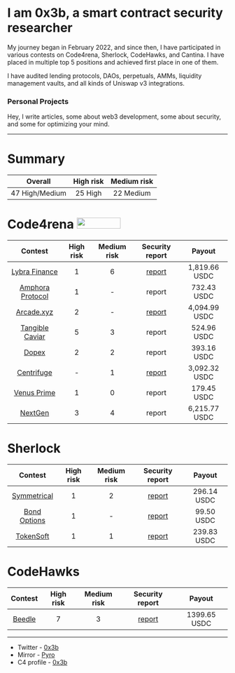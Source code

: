 # I am 0x3b, a smart contract security researcher

My journey began in February 2022, and since then, I have participated in various contests on Code4rena, Sherlock, CodeHawks, and Cantina. I have placed in multiple top 5 positions and achieved first place in one of them.

I have audited lending protocols, DAOs, perpetuals, AMMs, liquidity management vaults, and all kinds of Uniswap v3 integrations.

### Personal Projects
Hey, I write articles, some about web3 development, some about security, and some for optimizing your mind.

---

# Summary

| Overall | High risk |  Medium risk |  
|:--:|:--:|:--:|
| 47 High/Medium | 25 High | 22 Medium | 


# Code4rena <img src="https://code4rena.com/logos/c4-logo.svg" width=100 height=25>

| Contest | High risk | Medium risk | Security report  | Payout   |
|:--:|:--:|:--:|:--:|:--:|
| [Lybra Finance](https://code4rena.com/contests/2023-06-lybra-finance#top) | 1 | 6 | [report](https://github.com/0x3b33/portfolio/blob/master/c4/2023-06-lybra/report.md) | 1,819.66 USDC |
| [Amphora Protocol](https://code4rena.com/contests/2023-07-amphora-protocol#top) | 1 | - | report | 732.43 USDC|
| [Arcade.xyz](https://code4rena.com/contests/2023-07-arcadexyz#top) | 2 | - | [report](https://github.com/0x3b33/portfolio/blob/master/c4/2023-07-arcade/report.md)| 4,094.99 USDC |
| [Tangible Caviar](https://code4rena.com/contests/2023-08-tangible-caviar#top) | 5 | 3 | report | 524.96 USDC |
| [Dopex](https://code4rena.com/contests/2023-08-dopex#top) | 2 | 2 | report | 393.16 USDC|
| [Centrifuge](https://code4rena.com/contests/2023-09-centrifuge#top) | - | 1 | [report](https://github.com/0x3b33/portfolio/blob/master/c4/2023-09-centrifuge/report.md) | 3,092.32 USDC |
| [Venus Prime](https://code4rena.com/contests/2023-09-venus-prime#top) | 1 | 0 | report | 179.45 USDC |
| [NextGen](https://code4rena.com/audits/2023-10-nextgen#top) | 3 | 4 | report | 6,215.77 USDC |


# Sherlock

| Contest | High risk | Medium risk | Security report | Payout |
|:--:|:--:|:--:|:--:|:--:|
| [Symmetrical](https://audits.sherlock.xyz/contests/85)| 1 | 2 | [report](https://github.com/0x3b33/portfolio/tree/master/sherlock/2023-06-symmetrical/report.md) | 296.14 USDC | 
| [Bond Options](https://audits.sherlock.xyz/contests/99) | 1 | - | [report](https://github.com/0x3b33/portfolio/blob/master/sherlock/2023-06-bond/report.md) | 99.50 USDC |  
| [TokenSoft](https://audits.sherlock.xyz/contests/100) | 1 | 1 | [report](https://github.com/0x3b33/portfolio/tree/master/sherlock/2023-06-tokensoft/report.md) | 239.83 USDC | 

# CodeHawks

| Contest | High risk | Medium risk | Security report | Payout |
|:--:|:--:|:--:|:--:|:--:|
| [Beedle](https://www.codehawks.com/contests/clkbo1fa20009jr08nyyf9wbx) | 7 | 3 | [report](https://github.com/0x3b33/portfolio/blob/master/codeHawks/2023-07-beedles/report.md) | 1399.65 USDC |

---

- Twitter - [0x3b](https://twitter.com/0x3b338)
- Mirror - [Pyro](https://mirror.xyz/0x3b338e782859aE11c0B15694bc482a9aFa4A5809)
- C4 profile - [0x3b](https://code4rena.com/@0x3b)